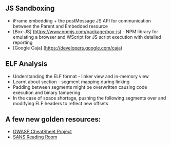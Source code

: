 ## JS Sandboxing
- iFrame embedding + the postMessage JS API for communication between the Parent and Embedded resource
- [Box-JS] (https://www.npmjs.com/package/box-js) - NPM library for emulating a browser and WScript for JS script execution with detailed reporting
- [Google Caja] (https://developers.google.com/caja)

## ELF Analysis
- Understanding the ELF format - linker view and in-memory view
- Learnt about section - segment mapping during linking
- Padding between segments might be overwritten causing code execution and binary tampering
- In the case of space shortage, pushing the following segments over and modifying ELF headers to reflect new offsets

## A few new golden resources:
- [OWASP CheatSheet Project](https://www.sans.org/reading-room/)
- [SANS Reading Room](https://www.sans.org/reading-room/)
